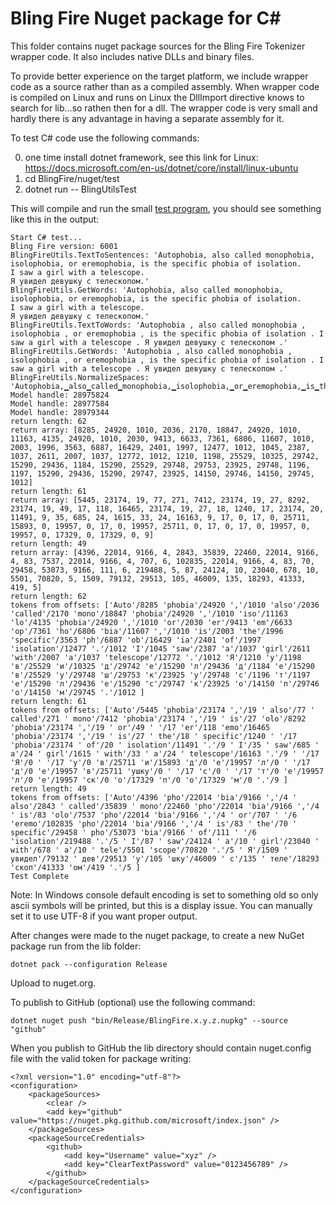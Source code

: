 # Bling Fire Nuget package for C#

This folder contains nuget package sources for the Bling Fire Tokenizer wrapper code. It also includes native DLLs and binary files.

To provide better experience on the target platform, we include wrapper code as a source rather than as a compiled assembly. When wrapper code is compiled on Linux and runs on Linux the DllImport directive knows to search for lib...so rathen then for a dll. The wrapper code is very small and hardly there is any advantage in having a separate assembly for it.

To test C# code use the following commands:

0. one time install dotnet framework, see this link for Linux: https://docs.microsoft.com/en-us/dotnet/core/install/linux-ubuntu
1. cd BlingFire/nuget/test
2. dotnet run -- BlingUtilsTest


This will compile and run the small [test program](https://github.com/microsoft/BlingFire/blob/master/nuget/test/Program.cs), you should see something like this in the output:
```
Start C# test...
Bling Fire version: 6001
BlingFireUtils.TextToSentences: 'Autophobia, also called monophobia, isolophobia, or eremophobia, is the specific phobia of isolation.
I saw a girl with a telescope.
Я увидел девушку с телескопом.'
BlingFireUtils.GetWords: 'Autophobia, also called monophobia, isolophobia, or eremophobia, is the specific phobia of isolation.
I saw a girl with a telescope.
Я увидел девушку с телескопом.'
BlingFireUtils.TextToWords: 'Autophobia , also called monophobia , isolophobia , or eremophobia , is the specific phobia of isolation . I saw a girl with a telescope . Я увидел девушку с телескопом .'
BlingFireUtils.GetWords: 'Autophobia , also called monophobia , isolophobia , or eremophobia , is the specific phobia of isolation . I saw a girl with a telescope . Я увидел девушку с телескопом .'
BlingFireUtils.NormalizeSpaces: 'Autophobia,▁also▁called▁monophobia,▁isolophobia,▁or▁eremophobia,▁is▁the▁specific▁phobia▁of▁isolation.▁I▁saw▁a▁girl▁with▁a▁telescope.▁Я▁увидел▁девушку▁с▁телескопом.'
Model handle: 28975824
Model handle: 28977584
Model handle: 28979344
return length: 62
return array: [8285, 24920, 1010, 2036, 2170, 18847, 24920, 1010, 11163, 4135, 24920, 1010, 2030, 9413, 6633, 7361, 6806, 11607, 1010, 2003, 1996, 3563, 6887, 16429, 2401, 1997, 12477, 1012, 1045, 2387, 1037, 2611, 2007, 1037, 12772, 1012, 1210, 1198, 25529, 10325, 29742, 15290, 29436, 1184, 15290, 25529, 29748, 29753, 23925, 29748, 1196, 1197, 15290, 29436, 15290, 29747, 23925, 14150, 29746, 14150, 29745, 1012]
return length: 61
return array: [5445, 23174, 19, 77, 271, 7412, 23174, 19, 27, 8292, 23174, 19, 49, 17, 118, 16465, 23174, 19, 27, 18, 1240, 17, 23174, 20, 11491, 9, 35, 685, 24, 1615, 33, 24, 16163, 9, 17, 0, 17, 0, 25711, 15893, 0, 19957, 0, 17, 0, 19957, 25711, 0, 17, 0, 17, 0, 19957, 0, 19957, 0, 17329, 0, 17329, 0, 9]
return length: 49
return array: [4396, 22014, 9166, 4, 2843, 35839, 22460, 22014, 9166, 4, 83, 7537, 22014, 9166, 4, 707, 6, 102835, 22014, 9166, 4, 83, 70, 29458, 53073, 9166, 111, 6, 219488, 5, 87, 24124, 10, 23040, 678, 10, 5501, 70820, 5, 1509, 79132, 29513, 105, 46009, 135, 18293, 41333, 419, 5]
return length: 62
tokens from offsets: ['Auto'/8285 'phobia'/24920 ','/1010 'also'/2036 'called'/2170 'mono'/18847 'phobia'/24920 ','/1010 'iso'/11163 'lo'/4135 'phobia'/24920 ','/1010 'or'/2030 'er'/9413 'em'/6633 'op'/7361 'ho'/6806 'bia'/11607 ','/1010 'is'/2003 'the'/1996 'specific'/3563 'ph'/6887 'ob'/16429 'ia'/2401 'of'/1997 'isolation'/12477 '.'/1012 'I'/1045 'saw'/2387 'a'/1037 'girl'/2611 'with'/2007 'a'/1037 'telescope'/12772 '.'/1012 'Я'/1210 'у'/1198 'в'/25529 'и'/10325 'д'/29742 'е'/15290 'л'/29436 'д'/1184 'е'/15290 'в'/25529 'у'/29748 'ш'/29753 'к'/23925 'у'/29748 'с'/1196 'т'/1197 'е'/15290 'л'/29436 'е'/15290 'с'/29747 'к'/23925 'о'/14150 'п'/29746 'о'/14150 'м'/29745 '.'/1012 ]
return length: 61
tokens from offsets: ['Auto'/5445 'phobia'/23174 ','/19 ' also'/77 ' called'/271 ' mono'/7412 'phobia'/23174 ','/19 ' is'/27 'olo'/8292 'phobia'/23174 ','/19 ' or'/49 ' '/17 'er'/118 'emo'/16465 'phobia'/23174 ','/19 ' is'/27 ' the'/18 ' specific'/1240 ' '/17 'phobia'/23174 ' of'/20 ' isolation'/11491 '.'/9 ' I'/35 ' saw'/685 ' a'/24 ' girl'/1615 ' with'/33 ' a'/24 ' telescope'/16163 '.'/9 ' '/17 'Я'/0 ' '/17 'у'/0 'в'/25711 'и'/15893 'д'/0 'е'/19957 'л'/0 ' '/17 'д'/0 'е'/19957 'в'/25711 'ушку'/0 ' '/17 'с'/0 ' '/17 'т'/0 'е'/19957 'л'/0 'е'/19957 'ск'/0 'о'/17329 'п'/0 'о'/17329 'м'/0 '.'/9 ]
return length: 49
tokens from offsets: ['Auto'/4396 'pho'/22014 'bia'/9166 ','/4 ' also'/2843 ' called'/35839 ' mono'/22460 'pho'/22014 'bia'/9166 ','/4 ' is'/83 'olo'/7537 'pho'/22014 'bia'/9166 ','/4 ' or'/707 ' '/6 'eremo'/102835 'pho'/22014 'bia'/9166 ','/4 ' is'/83 ' the'/70 ' specific'/29458 ' pho'/53073 'bia'/9166 ' of'/111 ' '/6 'isolation'/219488 '.'/5 ' I'/87 ' saw'/24124 ' a'/10 ' girl'/23040 ' with'/678 ' a'/10 ' tele'/5501 'scope'/70820 '.'/5 ' Я'/1509 ' увидел'/79132 ' дев'/29513 'у'/105 'шку'/46009 ' с'/135 ' теле'/18293 'скоп'/41333 'ом'/419 '.'/5 ]
Test Complete
```
Note: In Windows console default encoding is set to something old so only ascii symbols will be printed, but this is a display issue. You can manually set it to use UTF-8 if you want proper output.

After changes were made to the nuget package, to create a new NuGet package run from the lib folder:
```
dotnet pack --configuration Release
```

Upload to nuget.org.

To publish to GitHub (optional) use the following command:
```
dotnet nuget push "bin/Release/BlingFire.x.y.z.nupkg" --source "github"
```


When you publish to GitHub the lib directory should contain nuget.config file with the valid token for package writing:
```
<?xml version="1.0" encoding="utf-8"?>
<configuration>
    <packageSources>
        <clear />
        <add key="github" value="https://nuget.pkg.github.com/microsoft/index.json" />
    </packageSources>
    <packageSourceCredentials>
        <github>
            <add key="Username" value="xyz" />
            <add key="ClearTextPassword" value="0123456789" />
        </github>
    </packageSourceCredentials>
</configuration>
```
